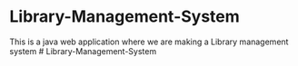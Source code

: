 # Library-Management-System
This is a java web application where we are making a Library management system
#   L i b r a r y - M a n a g e m e n t - S y s t e m  
 